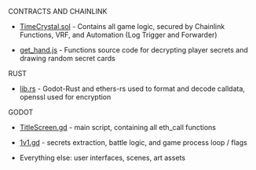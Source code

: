 CONTRACTS AND CHAINLINK


* [TimeCrystal.sol](https://github.com/Cactoidal/Time-Crystal/blob/main/contracts/TimeCrystal.sol) - Contains all game logic, secured by Chainlink Functions, VRF, and Automation (Log Trigger and Forwarder)
  
* [get_hand.js](https://github.com/Cactoidal/Time-Crystal/blob/main/contracts/get_hand.js) - Functions source code for decrypting player secrets and drawing random secret cards

RUST

* [lib.rs](https://github.com/Cactoidal/Time-Crystal/blob/main/godot/rust/lib.rs) - Godot-Rust and ethers-rs used to format and decode calldata, openssl used for encryption

GODOT

* [TitleScreen.gd](https://github.com/Cactoidal/Time-Crystal/blob/main/godot/TitleScreen.gd) - main script, containing all eth_call functions

* [1v1.gd](https://github.com/Cactoidal/Time-Crystal/blob/main/godot/1v1.gd) - secrets extraction, battle logic, and game process loop / flags

* Everything else: user interfaces, scenes, art assets
  

